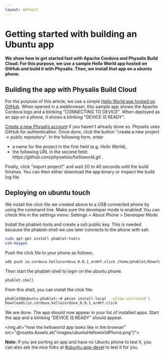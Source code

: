 ```yaml
---
layout: default
---
```

<h1>Getting started with building an Ubuntu app</h1>

<h4>We show how to get started fast with Apache Cordova and Physalis Build Cloud. For this purpose, we use a sample Hello World
app hosted on GitHub and build it with Physalis. Then, we install that app on a ubuntu phone. 
</h4>
  		
<h2>Building the app with Physalis Build Cloud</h2>

For the purpose of this article, we use a simple <a href="https://github.com/physalisio/helloworld">Hello World app hosted on GitHub</a>.
When opened in a webbrowser, this sample app shows the Apache Cordova logo and a blinking "CONNECTING TO DEVICE". When deployed as an 
app on a phone, it shows a blinking "DEVICE IS READY". 



<a href="/login/">Create a new Physalis account</a> if you haven't already done so. 
Physalis uses GitHub for authentication. Once done, click 
the button "create a new project -> public repository". In the following form, enter 
<ul>
	<li>a name for the project in the first field (e.g. <em>Hello World</em>),</li>
	<li>the following URL in the second field: <em>https://github.com/physalisio/helloworld.git</em> .</li>
</ul>
Finally, click "import project!" and wait 20 to 40 seconds until the build finishes. You can then either download 
the app binary or inspect the build log file.

<h2>Deploying on ubuntu touch</h2>
We install the 
click file we created above to a USB connected phone by using the command line. Make sure the developer mode is enabled!
 You can check this in the settings menu: Settings > About Phone > Developer Mode.

Install the phablet-tools and create a ssh public key. This is needed because the phablet-shell we use later 
connects to the phone with ssh. 

```bash
sudo apt-get install phablet-tools
ssh-keygen
```

Push the click file to your phone as follows:

```bash
adb push io.cordova.hellocordova_0.0.1_armhf.click /home/phablet/Downloads/
```
		
Then start the phablet-shell to login on the ubuntu phone.

```bash
phablet-shell
```	

From this shell, you can install the click file:

```bash
phablet@@ubuntu-phablet:~# pkcon install-local --allow-untrusted \
Downloads/io.cordova.hellocordova_0.0.1_armhf.click 
```

We are done. The app should now appear in your list of installed apps. Start the app and a blinking "DEVICE IS READY" should appear.

 <img alt="how the helloworld app looks like in the browser" src="@routes.Assets.at("images/ubuntuHelloworldPhone.png")">
		
		 
<b>Note:</b> If you are porting an app and have no Ubuntu phone to test it, you can also ask the nice folks at <a href="irc://irc.freenode.net/ubuntu-app-devel">#ubuntu-app-devel</a> to test it for you.
